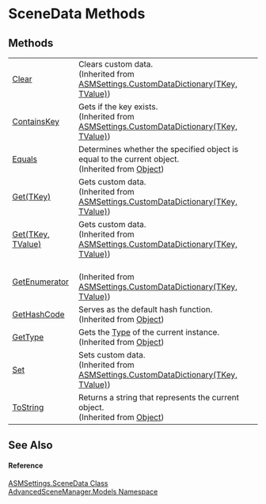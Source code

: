 # SceneData Methods




## Methods
<table>
<tr>
<td><a href="M_AdvancedSceneManager_Models_ASMSettings_CustomDataDictionary_2_Clear">Clear</a></td>
<td>Clears custom data.<br />(Inherited from <a href="T_AdvancedSceneManager_Models_ASMSettings_CustomDataDictionary_2">ASMSettings.CustomDataDictionary(TKey, TValue)</a>)</td></tr>
<tr>
<td><a href="M_AdvancedSceneManager_Models_ASMSettings_CustomDataDictionary_2_ContainsKey">ContainsKey</a></td>
<td>Gets if the key exists.<br />(Inherited from <a href="T_AdvancedSceneManager_Models_ASMSettings_CustomDataDictionary_2">ASMSettings.CustomDataDictionary(TKey, TValue)</a>)</td></tr>
<tr>
<td><a href="https://learn.microsoft.com/dotnet/api/system.object.equals#system-object-equals(system-object)" target="_blank" rel="noopener noreferrer">Equals</a></td>
<td>Determines whether the specified object is equal to the current object.<br />(Inherited from <a href="https://learn.microsoft.com/dotnet/api/system.object" target="_blank" rel="noopener noreferrer">Object</a>)</td></tr>
<tr>
<td><a href="M_AdvancedSceneManager_Models_ASMSettings_CustomDataDictionary_2_Get">Get(TKey)</a></td>
<td>Gets custom data.<br />(Inherited from <a href="T_AdvancedSceneManager_Models_ASMSettings_CustomDataDictionary_2">ASMSettings.CustomDataDictionary(TKey, TValue)</a>)</td></tr>
<tr>
<td><a href="M_AdvancedSceneManager_Models_ASMSettings_CustomDataDictionary_2_Get_1">Get(TKey, TValue)</a></td>
<td>Gets custom data.<br />(Inherited from <a href="T_AdvancedSceneManager_Models_ASMSettings_CustomDataDictionary_2">ASMSettings.CustomDataDictionary(TKey, TValue)</a>)</td></tr>
<tr>
<td><a href="M_AdvancedSceneManager_Models_ASMSettings_CustomDataDictionary_2_GetEnumerator">GetEnumerator</a></td>
<td><br />(Inherited from <a href="T_AdvancedSceneManager_Models_ASMSettings_CustomDataDictionary_2">ASMSettings.CustomDataDictionary(TKey, TValue)</a>)</td></tr>
<tr>
<td><a href="https://learn.microsoft.com/dotnet/api/system.object.gethashcode" target="_blank" rel="noopener noreferrer">GetHashCode</a></td>
<td>Serves as the default hash function.<br />(Inherited from <a href="https://learn.microsoft.com/dotnet/api/system.object" target="_blank" rel="noopener noreferrer">Object</a>)</td></tr>
<tr>
<td><a href="https://learn.microsoft.com/dotnet/api/system.object.gettype" target="_blank" rel="noopener noreferrer">GetType</a></td>
<td>Gets the <a href="https://learn.microsoft.com/dotnet/api/system.type" target="_blank" rel="noopener noreferrer">Type</a> of the current instance.<br />(Inherited from <a href="https://learn.microsoft.com/dotnet/api/system.object" target="_blank" rel="noopener noreferrer">Object</a>)</td></tr>
<tr>
<td><a href="M_AdvancedSceneManager_Models_ASMSettings_CustomDataDictionary_2_Set">Set</a></td>
<td>Sets custom data.<br />(Inherited from <a href="T_AdvancedSceneManager_Models_ASMSettings_CustomDataDictionary_2">ASMSettings.CustomDataDictionary(TKey, TValue)</a>)</td></tr>
<tr>
<td><a href="https://learn.microsoft.com/dotnet/api/system.object.tostring" target="_blank" rel="noopener noreferrer">ToString</a></td>
<td>Returns a string that represents the current object.<br />(Inherited from <a href="https://learn.microsoft.com/dotnet/api/system.object" target="_blank" rel="noopener noreferrer">Object</a>)</td></tr>
</table>

## See Also


#### Reference
<a href="T_AdvancedSceneManager_Models_ASMSettings_SceneData">ASMSettings.SceneData Class</a>  
<a href="N_AdvancedSceneManager_Models">AdvancedSceneManager.Models Namespace</a>  
